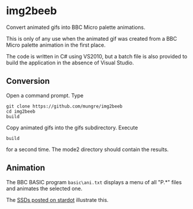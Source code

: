 # img2beeb

Convert animated gifs into BBC Micro palette animations.

This is only of any use when the animated gif was created from a BBC Micro palette animation in the first place.

The code is written in C# using VS2010, but a batch file is also provided to build the application in the absence of Visual Studio.

## Conversion

Open a command prompt.  Type

    git clone https://github.com/mungre/img2beeb
    cd img2beeb
    build

Copy animated gifs into the gifs subdirectory.  Execute

    build

for a second time.  The mode2 directory should contain the results.

## Animation

The BBC BASIC program `basic\ani.txt` displays a menu of all "P.*" files and animates the selected one.

The [SSDs posted on stardot](https://stardot.org.uk/forums/viewtopic.php?f=11&t=13294&start=210#p198503) illustrate this.
